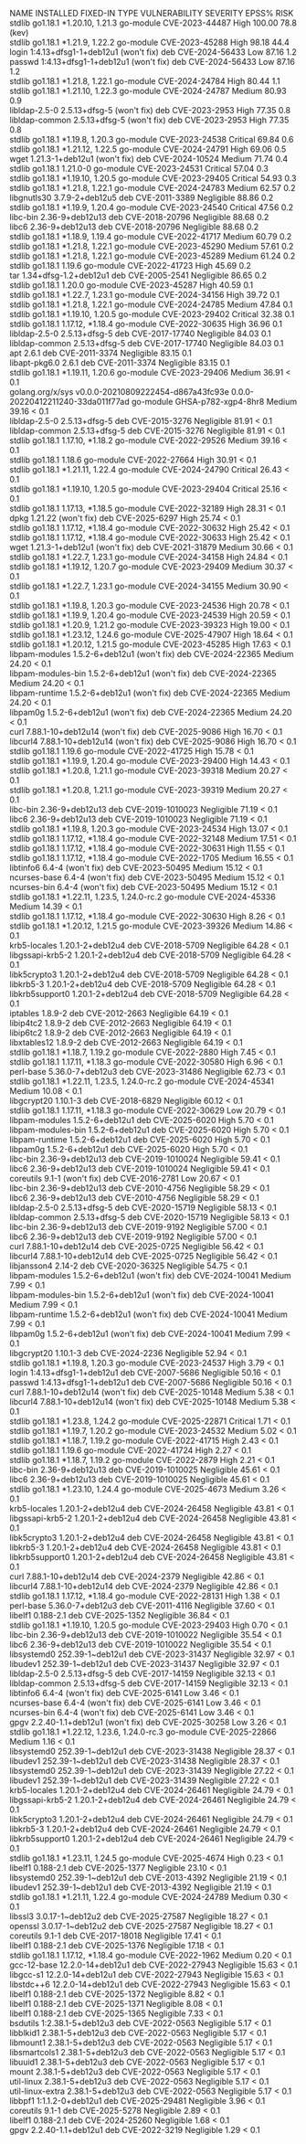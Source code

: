 NAME                INSTALLED                           FIXED-IN                           TYPE       VULNERABILITY        SEVERITY    EPSS%   RISK         
stdlib              go1.18.1                            *1.20.10, 1.21.3                   go-module  CVE-2023-44487       High        100.00   78.8  (kev)  
stdlib              go1.18.1                            *1.21.9, 1.22.2                    go-module  CVE-2023-45288       High        98.18    44.4  
login               1:4.13+dfsg1-1+deb12u1              (won't fix)                        deb        CVE-2024-56433       Low         87.16     1.2  
passwd              1:4.13+dfsg1-1+deb12u1              (won't fix)                        deb        CVE-2024-56433       Low         87.16     1.2  
stdlib              go1.18.1                            *1.21.8, 1.22.1                    go-module  CVE-2024-24784       High        80.44     1.1  
stdlib              go1.18.1                            *1.21.10, 1.22.3                   go-module  CVE-2024-24787       Medium      80.93     0.9  
libldap-2.5-0       2.5.13+dfsg-5                       (won't fix)                        deb        CVE-2023-2953        High        77.35     0.8  
libldap-common      2.5.13+dfsg-5                       (won't fix)                        deb        CVE-2023-2953        High        77.35     0.8  
stdlib              go1.18.1                            *1.19.8, 1.20.3                    go-module  CVE-2023-24538       Critical    69.84     0.6  
stdlib              go1.18.1                            *1.21.12, 1.22.5                   go-module  CVE-2024-24791       High        69.06     0.5  
wget                1.21.3-1+deb12u1                    (won't fix)                        deb        CVE-2024-10524       Medium      71.74     0.4  
stdlib              go1.18.1                            1.21.0-0                           go-module  CVE-2023-24531       Critical    57.04     0.3  
stdlib              go1.18.1                            *1.19.10, 1.20.5                   go-module  CVE-2023-29405       Critical    54.93     0.3  
stdlib              go1.18.1                            *1.21.8, 1.22.1                    go-module  CVE-2024-24783       Medium      62.57     0.2  
libgnutls30         3.7.9-2+deb12u5                                                        deb        CVE-2011-3389        Negligible  88.86     0.2  
stdlib              go1.18.1                            *1.19.9, 1.20.4                    go-module  CVE-2023-24540       Critical    47.56     0.2  
libc-bin            2.36-9+deb12u13                                                        deb        CVE-2018-20796       Negligible  88.68     0.2  
libc6               2.36-9+deb12u13                                                        deb        CVE-2018-20796       Negligible  88.68     0.2  
stdlib              go1.18.1                            *1.18.9, 1.19.4                    go-module  CVE-2022-41717       Medium      60.79     0.2  
stdlib              go1.18.1                            *1.21.8, 1.22.1                    go-module  CVE-2023-45290       Medium      57.61     0.2  
stdlib              go1.18.1                            *1.21.8, 1.22.1                    go-module  CVE-2023-45289       Medium      61.24     0.2  
stdlib              go1.18.1                            1.19.6                             go-module  CVE-2022-41723       High        45.69     0.2  
tar                 1.34+dfsg-1.2+deb12u1                                                  deb        CVE-2005-2541        Negligible  86.65     0.2  
stdlib              go1.18.1                            1.20.0                             go-module  CVE-2023-45287       High        40.59     0.1  
stdlib              go1.18.1                            *1.22.7, 1.23.1                    go-module  CVE-2024-34156       High        39.72     0.1  
stdlib              go1.18.1                            *1.21.8, 1.22.1                    go-module  CVE-2024-24785       Medium      47.84     0.1  
stdlib              go1.18.1                            *1.19.10, 1.20.5                   go-module  CVE-2023-29402       Critical    32.38     0.1  
stdlib              go1.18.1                            1.17.12, *1.18.4                   go-module  CVE-2022-30635       High        36.96     0.1  
libldap-2.5-0       2.5.13+dfsg-5                                                          deb        CVE-2017-17740       Negligible  84.03     0.1  
libldap-common      2.5.13+dfsg-5                                                          deb        CVE-2017-17740       Negligible  84.03     0.1  
apt                 2.6.1                                                                  deb        CVE-2011-3374        Negligible  83.15     0.1  
libapt-pkg6.0       2.6.1                                                                  deb        CVE-2011-3374        Negligible  83.15     0.1  
stdlib              go1.18.1                            *1.19.11, 1.20.6                   go-module  CVE-2023-29406       Medium      36.91   < 0.1  
golang.org/x/sys    v0.0.0-20210809222454-d867a43fc93e  0.0.0-20220412211240-33da011f77ad  go-module  GHSA-p782-xgp4-8hr8  Medium      39.16   < 0.1  
libldap-2.5-0       2.5.13+dfsg-5                                                          deb        CVE-2015-3276        Negligible  81.91   < 0.1  
libldap-common      2.5.13+dfsg-5                                                          deb        CVE-2015-3276        Negligible  81.91   < 0.1  
stdlib              go1.18.1                            1.17.10, *1.18.2                   go-module  CVE-2022-29526       Medium      39.16   < 0.1  
stdlib              go1.18.1                            1.18.6                             go-module  CVE-2022-27664       High        30.91   < 0.1  
stdlib              go1.18.1                            *1.21.11, 1.22.4                   go-module  CVE-2024-24790       Critical    26.43   < 0.1  
stdlib              go1.18.1                            *1.19.10, 1.20.5                   go-module  CVE-2023-29404       Critical    25.16   < 0.1  
stdlib              go1.18.1                            1.17.13, *1.18.5                   go-module  CVE-2022-32189       High        28.31   < 0.1  
dpkg                1.21.22                             (won't fix)                        deb        CVE-2025-6297        High        25.74   < 0.1  
stdlib              go1.18.1                            1.17.12, *1.18.4                   go-module  CVE-2022-30632       High        25.42   < 0.1  
stdlib              go1.18.1                            1.17.12, *1.18.4                   go-module  CVE-2022-30633       High        25.42   < 0.1  
wget                1.21.3-1+deb12u1                    (won't fix)                        deb        CVE-2021-31879       Medium      30.66   < 0.1  
stdlib              go1.18.1                            *1.22.7, 1.23.1                    go-module  CVE-2024-34158       High        24.84   < 0.1  
stdlib              go1.18.1                            *1.19.12, 1.20.7                   go-module  CVE-2023-29409       Medium      30.37   < 0.1  
stdlib              go1.18.1                            *1.22.7, 1.23.1                    go-module  CVE-2024-34155       Medium      30.90   < 0.1  
stdlib              go1.18.1                            *1.19.8, 1.20.3                    go-module  CVE-2023-24536       High        20.78   < 0.1  
stdlib              go1.18.1                            *1.19.9, 1.20.4                    go-module  CVE-2023-24539       High        20.59   < 0.1  
stdlib              go1.18.1                            *1.20.9, 1.21.2                    go-module  CVE-2023-39323       High        19.00   < 0.1  
stdlib              go1.18.1                            *1.23.12, 1.24.6                   go-module  CVE-2025-47907       High        18.64   < 0.1  
stdlib              go1.18.1                            *1.20.12, 1.21.5                   go-module  CVE-2023-45285       High        17.63   < 0.1  
libpam-modules      1.5.2-6+deb12u1                     (won't fix)                        deb        CVE-2024-22365       Medium      24.20   < 0.1  
libpam-modules-bin  1.5.2-6+deb12u1                     (won't fix)                        deb        CVE-2024-22365       Medium      24.20   < 0.1  
libpam-runtime      1.5.2-6+deb12u1                     (won't fix)                        deb        CVE-2024-22365       Medium      24.20   < 0.1  
libpam0g            1.5.2-6+deb12u1                     (won't fix)                        deb        CVE-2024-22365       Medium      24.20   < 0.1  
curl                7.88.1-10+deb12u14                  (won't fix)                        deb        CVE-2025-9086        High        16.70   < 0.1  
libcurl4            7.88.1-10+deb12u14                  (won't fix)                        deb        CVE-2025-9086        High        16.70   < 0.1  
stdlib              go1.18.1                            1.19.6                             go-module  CVE-2022-41725       High        15.78   < 0.1  
stdlib              go1.18.1                            *1.19.9, 1.20.4                    go-module  CVE-2023-29400       High        14.43   < 0.1  
stdlib              go1.18.1                            *1.20.8, 1.21.1                    go-module  CVE-2023-39318       Medium      20.27   < 0.1  
stdlib              go1.18.1                            *1.20.8, 1.21.1                    go-module  CVE-2023-39319       Medium      20.27   < 0.1  
libc-bin            2.36-9+deb12u13                                                        deb        CVE-2019-1010023     Negligible  71.19   < 0.1  
libc6               2.36-9+deb12u13                                                        deb        CVE-2019-1010023     Negligible  71.19   < 0.1  
stdlib              go1.18.1                            *1.19.8, 1.20.3                    go-module  CVE-2023-24534       High        13.07   < 0.1  
stdlib              go1.18.1                            1.17.12, *1.18.4                   go-module  CVE-2022-32148       Medium      17.51   < 0.1  
stdlib              go1.18.1                            1.17.12, *1.18.4                   go-module  CVE-2022-30631       High        11.55   < 0.1  
stdlib              go1.18.1                            1.17.12, *1.18.4                   go-module  CVE-2022-1705        Medium      16.55   < 0.1  
libtinfo6           6.4-4                               (won't fix)                        deb        CVE-2023-50495       Medium      15.12   < 0.1  
ncurses-base        6.4-4                               (won't fix)                        deb        CVE-2023-50495       Medium      15.12   < 0.1  
ncurses-bin         6.4-4                               (won't fix)                        deb        CVE-2023-50495       Medium      15.12   < 0.1  
stdlib              go1.18.1                            *1.22.11, 1.23.5, 1.24.0-rc.2      go-module  CVE-2024-45336       Medium      14.39   < 0.1  
stdlib              go1.18.1                            1.17.12, *1.18.4                   go-module  CVE-2022-30630       High         8.26   < 0.1  
stdlib              go1.18.1                            *1.20.12, 1.21.5                   go-module  CVE-2023-39326       Medium      14.86   < 0.1  
krb5-locales        1.20.1-2+deb12u4                                                       deb        CVE-2018-5709        Negligible  64.28   < 0.1  
libgssapi-krb5-2    1.20.1-2+deb12u4                                                       deb        CVE-2018-5709        Negligible  64.28   < 0.1  
libk5crypto3        1.20.1-2+deb12u4                                                       deb        CVE-2018-5709        Negligible  64.28   < 0.1  
libkrb5-3           1.20.1-2+deb12u4                                                       deb        CVE-2018-5709        Negligible  64.28   < 0.1  
libkrb5support0     1.20.1-2+deb12u4                                                       deb        CVE-2018-5709        Negligible  64.28   < 0.1  
iptables            1.8.9-2                                                                deb        CVE-2012-2663        Negligible  64.19   < 0.1  
libip4tc2           1.8.9-2                                                                deb        CVE-2012-2663        Negligible  64.19   < 0.1  
libip6tc2           1.8.9-2                                                                deb        CVE-2012-2663        Negligible  64.19   < 0.1  
libxtables12        1.8.9-2                                                                deb        CVE-2012-2663        Negligible  64.19   < 0.1  
stdlib              go1.18.1                            *1.18.7, 1.19.2                    go-module  CVE-2022-2880        High         7.45   < 0.1  
stdlib              go1.18.1                            1.17.11, *1.18.3                   go-module  CVE-2022-30580       High         6.96   < 0.1  
perl-base           5.36.0-7+deb12u3                                                       deb        CVE-2023-31486       Negligible  62.73   < 0.1  
stdlib              go1.18.1                            *1.22.11, 1.23.5, 1.24.0-rc.2      go-module  CVE-2024-45341       Medium      10.08   < 0.1  
libgcrypt20         1.10.1-3                                                               deb        CVE-2018-6829        Negligible  60.12   < 0.1  
stdlib              go1.18.1                            1.17.11, *1.18.3                   go-module  CVE-2022-30629       Low         20.79   < 0.1  
libpam-modules      1.5.2-6+deb12u1                                                        deb        CVE-2025-6020        High         5.70   < 0.1  
libpam-modules-bin  1.5.2-6+deb12u1                                                        deb        CVE-2025-6020        High         5.70   < 0.1  
libpam-runtime      1.5.2-6+deb12u1                                                        deb        CVE-2025-6020        High         5.70   < 0.1  
libpam0g            1.5.2-6+deb12u1                                                        deb        CVE-2025-6020        High         5.70   < 0.1  
libc-bin            2.36-9+deb12u13                                                        deb        CVE-2019-1010024     Negligible  59.41   < 0.1  
libc6               2.36-9+deb12u13                                                        deb        CVE-2019-1010024     Negligible  59.41   < 0.1  
coreutils           9.1-1                               (won't fix)                        deb        CVE-2016-2781        Low         20.67   < 0.1  
libc-bin            2.36-9+deb12u13                                                        deb        CVE-2010-4756        Negligible  58.29   < 0.1  
libc6               2.36-9+deb12u13                                                        deb        CVE-2010-4756        Negligible  58.29   < 0.1  
libldap-2.5-0       2.5.13+dfsg-5                                                          deb        CVE-2020-15719       Negligible  58.13   < 0.1  
libldap-common      2.5.13+dfsg-5                                                          deb        CVE-2020-15719       Negligible  58.13   < 0.1  
libc-bin            2.36-9+deb12u13                                                        deb        CVE-2019-9192        Negligible  57.00   < 0.1  
libc6               2.36-9+deb12u13                                                        deb        CVE-2019-9192        Negligible  57.00   < 0.1  
curl                7.88.1-10+deb12u14                                                     deb        CVE-2025-0725        Negligible  56.42   < 0.1  
libcurl4            7.88.1-10+deb12u14                                                     deb        CVE-2025-0725        Negligible  56.42   < 0.1  
libjansson4         2.14-2                                                                 deb        CVE-2020-36325       Negligible  54.75   < 0.1  
libpam-modules      1.5.2-6+deb12u1                     (won't fix)                        deb        CVE-2024-10041       Medium       7.99   < 0.1  
libpam-modules-bin  1.5.2-6+deb12u1                     (won't fix)                        deb        CVE-2024-10041       Medium       7.99   < 0.1  
libpam-runtime      1.5.2-6+deb12u1                     (won't fix)                        deb        CVE-2024-10041       Medium       7.99   < 0.1  
libpam0g            1.5.2-6+deb12u1                     (won't fix)                        deb        CVE-2024-10041       Medium       7.99   < 0.1  
libgcrypt20         1.10.1-3                                                               deb        CVE-2024-2236        Negligible  52.94   < 0.1  
stdlib              go1.18.1                            *1.19.8, 1.20.3                    go-module  CVE-2023-24537       High         3.79   < 0.1  
login               1:4.13+dfsg1-1+deb12u1                                                 deb        CVE-2007-5686        Negligible  50.16   < 0.1  
passwd              1:4.13+dfsg1-1+deb12u1                                                 deb        CVE-2007-5686        Negligible  50.16   < 0.1  
curl                7.88.1-10+deb12u14                  (won't fix)                        deb        CVE-2025-10148       Medium       5.38   < 0.1  
libcurl4            7.88.1-10+deb12u14                  (won't fix)                        deb        CVE-2025-10148       Medium       5.38   < 0.1  
stdlib              go1.18.1                            *1.23.8, 1.24.2                    go-module  CVE-2025-22871       Critical     1.71   < 0.1  
stdlib              go1.18.1                            *1.19.7, 1.20.2                    go-module  CVE-2023-24532       Medium       5.02   < 0.1  
stdlib              go1.18.1                            *1.18.7, 1.19.2                    go-module  CVE-2022-41715       High         2.43   < 0.1  
stdlib              go1.18.1                            1.19.6                             go-module  CVE-2022-41724       High         2.27   < 0.1  
stdlib              go1.18.1                            *1.18.7, 1.19.2                    go-module  CVE-2022-2879        High         2.21   < 0.1  
libc-bin            2.36-9+deb12u13                                                        deb        CVE-2019-1010025     Negligible  45.61   < 0.1  
libc6               2.36-9+deb12u13                                                        deb        CVE-2019-1010025     Negligible  45.61   < 0.1  
stdlib              go1.18.1                            *1.23.10, 1.24.4                   go-module  CVE-2025-4673        Medium       3.26   < 0.1  
krb5-locales        1.20.1-2+deb12u4                                                       deb        CVE-2024-26458       Negligible  43.81   < 0.1  
libgssapi-krb5-2    1.20.1-2+deb12u4                                                       deb        CVE-2024-26458       Negligible  43.81   < 0.1  
libk5crypto3        1.20.1-2+deb12u4                                                       deb        CVE-2024-26458       Negligible  43.81   < 0.1  
libkrb5-3           1.20.1-2+deb12u4                                                       deb        CVE-2024-26458       Negligible  43.81   < 0.1  
libkrb5support0     1.20.1-2+deb12u4                                                       deb        CVE-2024-26458       Negligible  43.81   < 0.1  
curl                7.88.1-10+deb12u14                                                     deb        CVE-2024-2379        Negligible  42.86   < 0.1  
libcurl4            7.88.1-10+deb12u14                                                     deb        CVE-2024-2379        Negligible  42.86   < 0.1  
stdlib              go1.18.1                            1.17.12, *1.18.4                   go-module  CVE-2022-28131       High         1.38   < 0.1  
perl-base           5.36.0-7+deb12u3                                                       deb        CVE-2011-4116        Negligible  37.60   < 0.1  
libelf1             0.188-2.1                                                              deb        CVE-2025-1352        Negligible  36.84   < 0.1  
stdlib              go1.18.1                            *1.19.10, 1.20.5                   go-module  CVE-2023-29403       High         0.70   < 0.1  
libc-bin            2.36-9+deb12u13                                                        deb        CVE-2019-1010022     Negligible  35.54   < 0.1  
libc6               2.36-9+deb12u13                                                        deb        CVE-2019-1010022     Negligible  35.54   < 0.1  
libsystemd0         252.39-1~deb12u1                                                       deb        CVE-2023-31437       Negligible  32.97   < 0.1  
libudev1            252.39-1~deb12u1                                                       deb        CVE-2023-31437       Negligible  32.97   < 0.1  
libldap-2.5-0       2.5.13+dfsg-5                                                          deb        CVE-2017-14159       Negligible  32.13   < 0.1  
libldap-common      2.5.13+dfsg-5                                                          deb        CVE-2017-14159       Negligible  32.13   < 0.1  
libtinfo6           6.4-4                               (won't fix)                        deb        CVE-2025-6141        Low          3.46   < 0.1  
ncurses-base        6.4-4                               (won't fix)                        deb        CVE-2025-6141        Low          3.46   < 0.1  
ncurses-bin         6.4-4                               (won't fix)                        deb        CVE-2025-6141        Low          3.46   < 0.1  
gpgv                2.2.40-1.1+deb12u1                  (won't fix)                        deb        CVE-2025-30258       Low          3.26   < 0.1  
stdlib              go1.18.1                            *1.22.12, 1.23.6, 1.24.0-rc.3      go-module  CVE-2025-22866       Medium       1.16   < 0.1  
libsystemd0         252.39-1~deb12u1                                                       deb        CVE-2023-31438       Negligible  28.37   < 0.1  
libudev1            252.39-1~deb12u1                                                       deb        CVE-2023-31438       Negligible  28.37   < 0.1  
libsystemd0         252.39-1~deb12u1                                                       deb        CVE-2023-31439       Negligible  27.22   < 0.1  
libudev1            252.39-1~deb12u1                                                       deb        CVE-2023-31439       Negligible  27.22   < 0.1  
krb5-locales        1.20.1-2+deb12u4                                                       deb        CVE-2024-26461       Negligible  24.79   < 0.1  
libgssapi-krb5-2    1.20.1-2+deb12u4                                                       deb        CVE-2024-26461       Negligible  24.79   < 0.1  
libk5crypto3        1.20.1-2+deb12u4                                                       deb        CVE-2024-26461       Negligible  24.79   < 0.1  
libkrb5-3           1.20.1-2+deb12u4                                                       deb        CVE-2024-26461       Negligible  24.79   < 0.1  
libkrb5support0     1.20.1-2+deb12u4                                                       deb        CVE-2024-26461       Negligible  24.79   < 0.1  
stdlib              go1.18.1                            *1.23.11, 1.24.5                   go-module  CVE-2025-4674        High         0.23   < 0.1  
libelf1             0.188-2.1                                                              deb        CVE-2025-1377        Negligible  23.10   < 0.1  
libsystemd0         252.39-1~deb12u1                                                       deb        CVE-2013-4392        Negligible  21.19   < 0.1  
libudev1            252.39-1~deb12u1                                                       deb        CVE-2013-4392        Negligible  21.19   < 0.1  
stdlib              go1.18.1                            *1.21.11, 1.22.4                   go-module  CVE-2024-24789       Medium       0.30   < 0.1  
libssl3             3.0.17-1~deb12u2                                                       deb        CVE-2025-27587       Negligible  18.27   < 0.1  
openssl             3.0.17-1~deb12u2                                                       deb        CVE-2025-27587       Negligible  18.27   < 0.1  
coreutils           9.1-1                                                                  deb        CVE-2017-18018       Negligible  17.41   < 0.1  
libelf1             0.188-2.1                                                              deb        CVE-2025-1376        Negligible  17.18   < 0.1  
stdlib              go1.18.1                            1.17.12, *1.18.4                   go-module  CVE-2022-1962        Medium       0.20   < 0.1  
gcc-12-base         12.2.0-14+deb12u1                                                      deb        CVE-2022-27943       Negligible  15.63   < 0.1  
libgcc-s1           12.2.0-14+deb12u1                                                      deb        CVE-2022-27943       Negligible  15.63   < 0.1  
libstdc++6          12.2.0-14+deb12u1                                                      deb        CVE-2022-27943       Negligible  15.63   < 0.1  
libelf1             0.188-2.1                                                              deb        CVE-2025-1372        Negligible   8.82   < 0.1  
libelf1             0.188-2.1                                                              deb        CVE-2025-1371        Negligible   8.08   < 0.1  
libelf1             0.188-2.1                                                              deb        CVE-2025-1365        Negligible   7.33   < 0.1  
bsdutils            1:2.38.1-5+deb12u3                                                     deb        CVE-2022-0563        Negligible   5.17   < 0.1  
libblkid1           2.38.1-5+deb12u3                                                       deb        CVE-2022-0563        Negligible   5.17   < 0.1  
libmount1           2.38.1-5+deb12u3                                                       deb        CVE-2022-0563        Negligible   5.17   < 0.1  
libsmartcols1       2.38.1-5+deb12u3                                                       deb        CVE-2022-0563        Negligible   5.17   < 0.1  
libuuid1            2.38.1-5+deb12u3                                                       deb        CVE-2022-0563        Negligible   5.17   < 0.1  
mount               2.38.1-5+deb12u3                                                       deb        CVE-2022-0563        Negligible   5.17   < 0.1  
util-linux          2.38.1-5+deb12u3                                                       deb        CVE-2022-0563        Negligible   5.17   < 0.1  
util-linux-extra    2.38.1-5+deb12u3                                                       deb        CVE-2022-0563        Negligible   5.17   < 0.1  
libbpf1             1:1.1.2-0+deb12u1                                                      deb        CVE-2025-29481       Negligible   3.96   < 0.1  
coreutils           9.1-1                                                                  deb        CVE-2025-5278        Negligible   2.89   < 0.1  
libelf1             0.188-2.1                                                              deb        CVE-2024-25260       Negligible   1.68   < 0.1  
gpgv                2.2.40-1.1+deb12u1                                                     deb        CVE-2022-3219        Negligible   1.29   < 0.1
